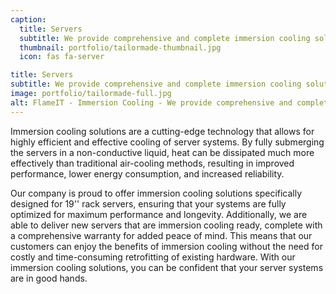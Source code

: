 ```yaml
---
caption:
  title: Servers
  subtitle: We provide comprehensive and complete immersion cooling solutions
  thumbnail: portfolio/tailormade-thumbnail.jpg
  icon: fas fa-server

title: Servers
subtitle: We provide comprehensive and complete immersion cooling solutions
image: portfolio/tailormade-full.jpg
alt: FlameIT - Immersion Cooling - We provide comprehensive and complete immersion cooling solutions
---
```

Immersion cooling solutions are a cutting-edge technology that allows for highly efficient and effective cooling of server systems. By fully submerging the servers in a non-conductive liquid, heat can be dissipated much more effectively than traditional air-cooling methods, resulting in improved performance, lower energy consumption, and increased reliability.

Our company is proud to offer immersion cooling solutions specifically designed for 19'' rack servers, ensuring that your systems are fully optimized for maximum performance and longevity. Additionally, we are able to deliver new servers that are immersion cooling ready, complete with a comprehensive warranty for added peace of mind. This means that our customers can enjoy the benefits of immersion cooling without the need for costly and time-consuming retrofitting of existing hardware. With our immersion cooling solutions, you can be confident that your server systems are in good hands.

